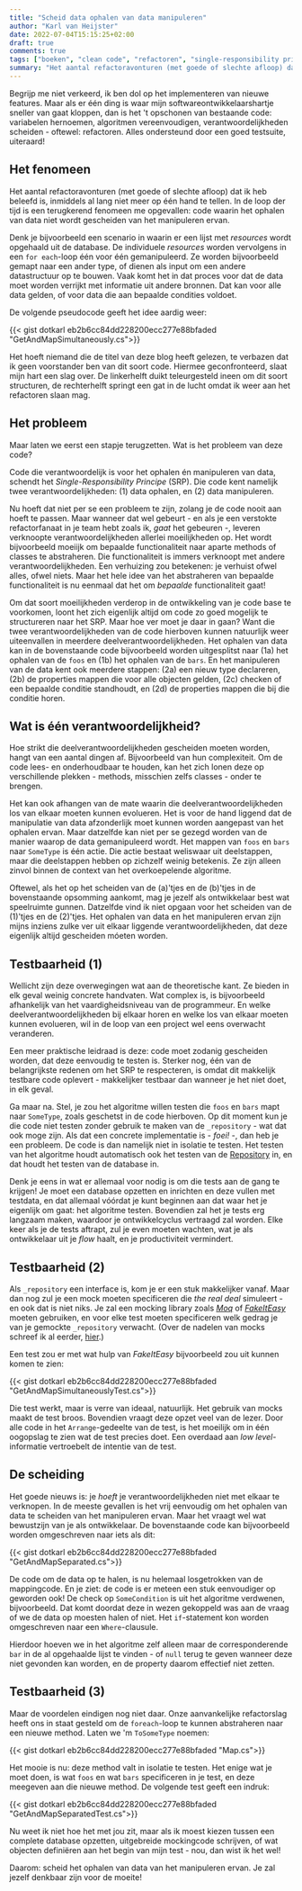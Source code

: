 ```yaml
---
title: "Scheid data ophalen van data manipuleren"
author: "Karl van Heijster"
date: 2022-07-04T15:15:25+02:00
draft: true
comments: true
tags: ["boeken", "clean code", "refactoren", "single-responsibility principe", "testbaarheid", "testen"]
summary: "Het aantal refactoravonturen (met goede of slechte afloop) dat ik heb beleefd is, inmiddels al lang niet meer op één hand te tellen. In de loop der tijd is een terugkerend fenomeen me opgevallen: code waarin het ophalen van data niet wordt gescheiden van het manipuleren ervan. Laten we dat eens wat nader bekijken."
---
```


Begrijp me niet verkeerd, ik ben dol op het implementeren van nieuwe features. Maar als er één ding is waar mijn softwareontwikkelaarshartje sneller van gaat kloppen, dan is het 't opschonen van bestaande code: variabelen hernoemen, algoritmen vereenvoudigen, verantwoordelijkheden scheiden - oftewel: refactoren. Alles ondersteund door een goed testsuite, uiteraard!


## Het fenomeen


Het aantal refactoravonturen (met goede of slechte afloop) dat ik heb beleefd is, inmiddels al lang niet meer op één hand te tellen. In de loop der tijd is een terugkerend fenomeen me opgevallen: code waarin het ophalen van data niet wordt gescheiden van het manipuleren ervan. 


Denk je bijvoorbeeld een scenario in waarin er een lijst met *resources* wordt opgehaald uit de database. De individuele *resources* worden vervolgens in een `for each`-loop één voor één gemanipuleerd. Ze worden bijvoorbeeld gemapt naar een ander type, of dienen als input om een andere datastructuur op te bouwen. Vaak komt het in dat proces voor dat de data moet worden verrijkt met informatie uit andere bronnen. Dat kan voor alle data gelden, of voor data die aan bepaalde condities voldoet.


De volgende pseudocode geeft het idee aardig weer:


{{< gist dotkarl eb2b6cc84dd228200ecc277e88bfaded "GetAndMapSimultaneously.cs">}}


Het hoeft niemand die de titel van deze blog heeft gelezen, te verbazen dat ik geen voorstander ben van dit soort code. Hiermee geconfronteerd, slaat mijn hart een slag over. De linkerhelft duikt teleurgesteld ineen om dit soort structuren, de rechterhelft springt een gat in de lucht omdat ik weer aan het refactoren slaan mag.


## Het probleem


Maar laten we eerst een stapje terugzetten. Wat is het probleem van deze code?


Code die verantwoordelijk is voor het ophalen én manipuleren van data, schendt het *Single-Responsibility Principe* (SRP). Die code kent namelijk twee verantwoordelijkheden: (1) data ophalen, en (2) data manipuleren. 


Nu hoeft dat niet per se een probleem te zijn, zolang je de code nooit aan hoeft te passen. Maar wanneer dat wel gebeurt - en als je een verstokte refactorfanaat in je team hebt zoals ik, *gaat* het gebeuren -, leveren verknoopte verantwoordelijkheden allerlei moeilijkheden op. Het wordt bijvoorbeeld moeiijk om bepaalde functionaliteit naar aparte methods of classes te abstraheren. Die functionaliteit is immers verknoopt met andere verantwoordelijkheden. Een verhuizing zou betekenen: je verhuist ofwel alles, ofwel niets. Maar het hele idee van het abstraheren van bepaalde functionaliteit is nu eenmaal dat het om *bepaalde* functionaliteit gaat!


Om dat soort moeilijkheden verderop in de ontwikkeling van je code base te voorkomen, loont het zich eigenlijk altijd om code zo goed mogelijk te structureren naar het SRP. Maar hoe ver moet je daar in gaan? Want die twee verantwoordelijkheden van de code hierboven kunnen natuurlijk weer uiteenvallen in meerdere deelverantwoordelijkheden. Het ophalen van data kan in de bovenstaande code bijvoorbeeld worden uitgesplitst naar (1a) het ophalen van de `foos` en (1b) het ophalen van de `bars`. En het manipuleren van de data kent ook meerdere stappen: (2a) een nieuw type declareren, (2b) de properties mappen die voor alle objecten gelden, (2c) checken of een bepaalde conditie standhoudt, en (2d) de properties mappen die bij die conditie horen. 


## Wat is één verantwoordelijkheid?


Hoe strikt die deelverantwoordelijkheden gescheiden moeten worden, hangt van een aantal dingen af. Bijvoorbeeld van hun complexiteit. Om de code lees- en onderhoudbaar te houden, kan het zich lonen deze op verschillende plekken - methods, misschien zelfs classes - onder te brengen. 


Het kan ook afhangen van de mate waarin die deelverantwoordelijkheden los van elkaar moeten kunnen evolueren. Het is voor de hand liggend dat de manipulatie van data afzonderlijk moet kunnen worden aangepast van het ophalen ervan. Maar datzelfde kan niet per se gezegd worden van de manier waarop de data gemanipuleerd wordt. Het mappen van `foos` en `bars` naar `SomeType` is één actie. Die actie bestaat weliswaar uit deelstappen, maar die deelstappen hebben op zichzelf weinig betekenis. Ze zijn alleen zinvol binnen de context van het overkoepelende algoritme.


Oftewel, als het op het scheiden van de (a)'tjes en de (b)'tjes in de bovenstaande opsomming aankomt, mag je jezelf als ontwikkelaar best wat speelruimte gunnen. Datzelfde vind ik niet opgaan voor het scheiden van de (1)'tjes en de (2)'tjes. Het ophalen van data en het manipuleren ervan zijn mijns inziens zulke ver uit elkaar liggende verantwoordelijkheden, dat deze eigenlijk altijd gescheiden móeten worden.


## Testbaarheid (1)


Wellicht zijn deze overwegingen wat aan de theoretische kant. Ze bieden in elk geval weinig concrete handvaten. Wat complex is, is bijvoorbeeld afhankelijk van het vaardigheidsniveau van de programmeur. En welke deelverantwoordelijkheden bij elkaar horen en welke los van elkaar moeten kunnen evolueren, wil in de loop van een project wel eens overwacht veranderen. 


Een meer praktische leidraad is deze: code moet zodanig gescheiden worden, dat deze eenvoudig te testen is. Sterker nog, één van de belangrijkste redenen om het SRP te respecteren, is omdat dit makkelijk testbare code oplevert - makkelijker testbaar dan wanneer je het niet doet, in elk geval.


Ga maar na. Stel, je zou het algoritme willen testen die `foos` en `bars` mapt naar `SomeType`, zoals geschetst in de code hierboven. Op dit moment kun je die code niet testen zonder gebruik te maken van de `_repository` - wat dat ook moge zijn. Als dat een concrete implementatie is - *foei!* -, dan heb je een probleem. De code is dan namelijk niet in isolatie te testen. Het testen van het algoritme houdt automatisch ook het testen van de [Repository](https://dotnettutorials.net/lesson/repository-design-pattern-csharp/) in, en dat houdt het testen van de database in. 


Denk je eens in wat er allemaal voor nodig is om die tests aan de gang te krijgen! Je moet een database opzetten en inrichten en deze vullen met testdata, en dat allemaal vóórdat je kunt beginnen aan dat waar het je eigenlijk om gaat: het algoritme testen. Bovendien zal het je tests erg langzaam maken, waardoor je ontwikkelcyclus vertraagd zal worden. Elke keer als je de tests aftrapt, zul je even moeten wachten, wat je als ontwikkelaar uit je *flow* haalt, en je productiviteit vermindert.


## Testbaarheid (2)


Als `_repository` een interface is, kom je er een stuk makkelijker vanaf. Maar dan nog zul je een mock moeten specificeren die *the real deal* simuleert - en ook dat is niet niks. Je zal een mocking library zoals [*Moq*](https://moq.github.io/moq4/) of [*FakeItEasy*](https://fakeiteasy.github.io/) moeten gebruiken, en voor elke test moeten specificeren welk gedrag je van je gemockte `_repository` verwacht. (Over de nadelen van mocks schreef ik al eerder, [hier](/blog/22/02/de-leercurve-van-angulartests-beklimmen-deel-3/).)


Een test zou er met wat hulp van *FakeItEasy* bijvoorbeeld zou uit kunnen komen te zien:


{{< gist dotkarl eb2b6cc84dd228200ecc277e88bfaded "GetAndMapSimultaneouslyTest.cs">}}


Die test werkt, maar is verre van ideaal, natuurlijk. Het gebruik van mocks maakt de test broos. Bovendien vraagt deze opzet veel van de lezer. Door alle code in het `Arrange`-gedeelte van de test, is het moeilijk om in één oogopslag te zien wat de test precies doet. Een overdaad aan *low level*-informatie vertroebelt de intentie van de test.


## De scheiding


Het goede nieuws is: je *hoeft* je verantwoordelijkheden niet met elkaar te verknopen. In de meeste gevallen is het vrij eenvoudig om het ophalen van data te scheiden van het manipuleren ervan. Maar het vraagt wel wat bewustzijn van je als ontwikkelaar. De bovenstaande code kan bijvoorbeeld worden omgeschreven naar iets als dit:


{{< gist dotkarl eb2b6cc84dd228200ecc277e88bfaded "GetAndMapSeparated.cs">}}


De code om de data op te halen, is nu helemaal losgetrokken van de mappingcode. En je ziet: de code is er meteen een stuk eenvoudiger op geworden ook! De check op `SomeCondition` is uit het algoritme verdwenen, bijvoorbeeld. Dat komt doordat deze in wezen gekoppeld was aan de vraag of we de data op moesten halen of niet. Het `if`-statement kon worden omgeschreven naar een `Where`-clausule. 


Hierdoor hoeven we in het algoritme zelf alleen maar de corresponderende `bar` in de al opgehaalde lijst te vinden - of `null` terug te geven wanneer deze niet gevonden kan worden, en de property daarom effectief niet zetten.


## Testbaarheid (3)


Maar de voordelen eindigen nog niet daar. Onze aanvankelijke refactorslag heeft ons in staat gesteld om de `foreach`-loop te kunnen abstraheren naar een nieuwe method. Laten we 'm `ToSomeType` noemen:


{{< gist dotkarl eb2b6cc84dd228200ecc277e88bfaded "Map.cs">}}


Het mooie is nu: deze method valt in isolatie te testen. Het enige wat je moet doen, is wat `foos` en wat `bars` specificeren in je test, en deze meegeven aan die nieuwe method. De volgende test geeft een indruk:


{{< gist dotkarl eb2b6cc84dd228200ecc277e88bfaded "GetAndMapSeparatedTest.cs">}}


Nu weet ik niet hoe het met jou zit, maar als ik moest kiezen tussen een complete database opzetten, uitgebreide mockingcode schrijven, of wat objecten definiëren aan het begin van mijn test - nou, dan wist ik het wel! 


Daarom: scheid het ophalen van data van het manipuleren ervan. Je zal jezelf denkbaar zijn voor de moeite!
